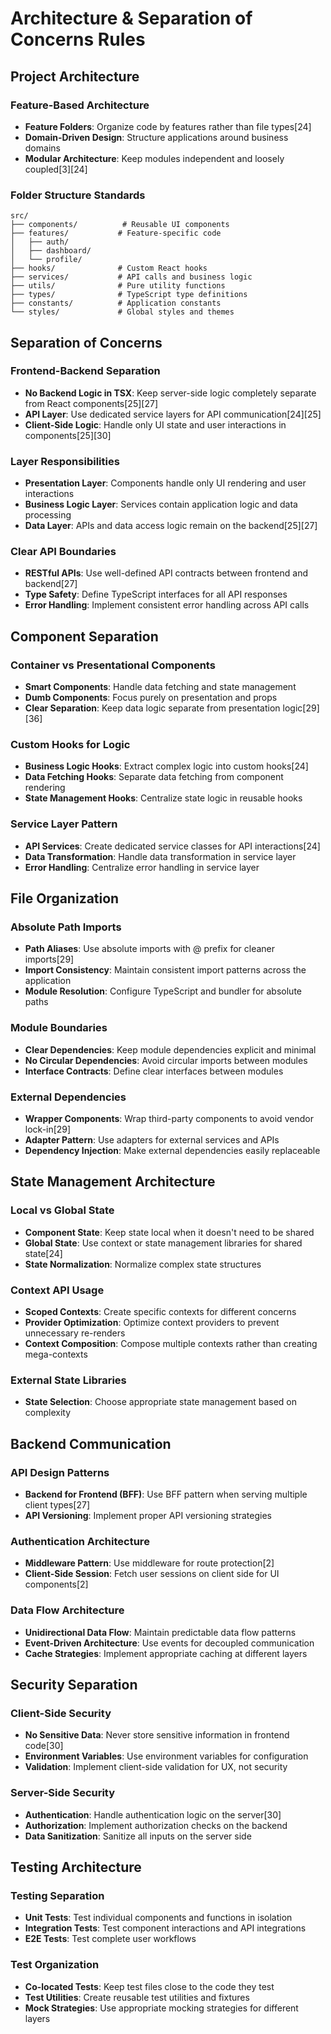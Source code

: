 # Architecture & Separation of Concerns Rules

## Project Architecture

### Feature-Based Architecture
- **Feature Folders**: Organize code by features rather than file types[24]
- **Domain-Driven Design**: Structure applications around business domains
- **Modular Architecture**: Keep modules independent and loosely coupled[3][24]

### Folder Structure Standards
```
src/
├── components/          # Reusable UI components
├── features/           # Feature-specific code
│   ├── auth/
│   ├── dashboard/
│   └── profile/
├── hooks/              # Custom React hooks
├── services/           # API calls and business logic
├── utils/              # Pure utility functions
├── types/              # TypeScript type definitions
├── constants/          # Application constants
└── styles/             # Global styles and themes
```

## Separation of Concerns

### Frontend-Backend Separation
- **No Backend Logic in TSX**: Keep server-side logic completely separate from React components[25][27]
- **API Layer**: Use dedicated service layers for API communication[24][25]
- **Client-Side Logic**: Handle only UI state and user interactions in components[25][30]

### Layer Responsibilities
- **Presentation Layer**: Components handle only UI rendering and user interactions
- **Business Logic Layer**: Services contain application logic and data processing
- **Data Layer**: APIs and data access logic remain on the backend[25][27]

### Clear API Boundaries
- **RESTful APIs**: Use well-defined API contracts between frontend and backend[27]
- **Type Safety**: Define TypeScript interfaces for all API responses
- **Error Handling**: Implement consistent error handling across API calls

## Component Separation

### Container vs Presentational Components
- **Smart Components**: Handle data fetching and state management
- **Dumb Components**: Focus purely on presentation and props
- **Clear Separation**: Keep data logic separate from presentation logic[29][36]

### Custom Hooks for Logic
- **Business Logic Hooks**: Extract complex logic into custom hooks[24]
- **Data Fetching Hooks**: Separate data fetching from component rendering
- **State Management Hooks**: Centralize state logic in reusable hooks

### Service Layer Pattern
- **API Services**: Create dedicated service classes for API interactions[24]
- **Data Transformation**: Handle data transformation in service layer
- **Error Handling**: Centralize error handling in service layer

## File Organization

### Absolute Path Imports
- **Path Aliases**: Use absolute imports with @ prefix for cleaner imports[29]
- **Import Consistency**: Maintain consistent import patterns across the application
- **Module Resolution**: Configure TypeScript and bundler for absolute paths

### Module Boundaries
- **Clear Dependencies**: Keep module dependencies explicit and minimal
- **No Circular Dependencies**: Avoid circular imports between modules
- **Interface Contracts**: Define clear interfaces between modules

### External Dependencies
- **Wrapper Components**: Wrap third-party components to avoid vendor lock-in[29]
- **Adapter Pattern**: Use adapters for external services and APIs
- **Dependency Injection**: Make external dependencies easily replaceable

## State Management Architecture

### Local vs Global State
- **Component State**: Keep state local when it doesn't need to be shared
- **Global State**: Use context or state management libraries for shared state[24]
- **State Normalization**: Normalize complex state structures

### Context API Usage
- **Scoped Contexts**: Create specific contexts for different concerns
- **Provider Optimization**: Optimize context providers to prevent unnecessary re-renders
- **Context Composition**: Compose multiple contexts rather than creating mega-contexts

### External State Libraries
- **State Selection**: Choose appropriate state management based on complexity

## Backend Communication

### API Design Patterns
- **Backend for Frontend (BFF)**: Use BFF pattern when serving multiple client types[27]
- **API Versioning**: Implement proper API versioning strategies

### Authentication Architecture
- **Middleware Pattern**: Use middleware for route protection[2]
- **Client-Side Session**: Fetch user sessions on client side for UI components[2]

### Data Flow Architecture
- **Unidirectional Data Flow**: Maintain predictable data flow patterns
- **Event-Driven Architecture**: Use events for decoupled communication
- **Cache Strategies**: Implement appropriate caching at different layers

## Security Separation

### Client-Side Security
- **No Sensitive Data**: Never store sensitive information in frontend code[30]
- **Environment Variables**: Use environment variables for configuration
- **Validation**: Implement client-side validation for UX, not security

### Server-Side Security
- **Authentication**: Handle authentication logic on the server[30]
- **Authorization**: Implement authorization checks on the backend
- **Data Sanitization**: Sanitize all inputs on the server side

## Testing Architecture

### Testing Separation
- **Unit Tests**: Test individual components and functions in isolation
- **Integration Tests**: Test component interactions and API integrations
- **E2E Tests**: Test complete user workflows

### Test Organization
- **Co-located Tests**: Keep test files close to the code they test
- **Test Utilities**: Create reusable test utilities and fixtures
- **Mock Strategies**: Use appropriate mocking strategies for different layers